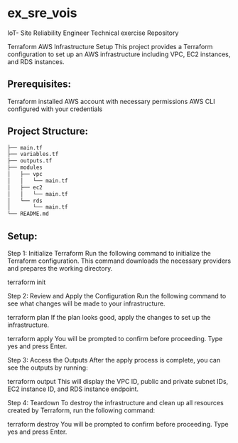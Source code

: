 # ex_sre_vois
IoT- Site Reliability Engineer Technical exercise Repository

Terraform AWS Infrastructure Setup
This project provides a Terraform configuration to set up an AWS infrastructure including VPC, EC2 instances, and RDS instances. 

Prerequisites:
--------------
Terraform installed
AWS account with necessary permissions
AWS CLI configured with your credentials

Project Structure:
-----------------
```sh
├── main.tf
├── variables.tf
├── outputs.tf
├── modules
│   ├── vpc
│   │   └── main.tf
│   ├── ec2
│   │   └── main.tf
│   └── rds
│       └── main.tf
└── README.md
```
Setup:
-----
Step 1: Initialize Terraform
Run the following command to initialize the Terraform configuration. This command downloads the necessary providers and prepares the working directory.

terraform init

Step 2: Review and Apply the Configuration
Run the following command to see what changes will be made to your infrastructure.

terraform plan
If the plan looks good, apply the changes to set up the infrastructure.

terraform apply
You will be prompted to confirm before proceeding. Type yes and press Enter.

Step 3: Access the Outputs
After the apply process is complete, you can see the outputs by running:

terraform output
This will display the VPC ID, public and private subnet IDs, EC2 instance ID, and RDS instance endpoint.

Step 4: Teardown
To destroy the infrastructure and clean up all resources created by Terraform, run the following command:

terraform destroy
You will be prompted to confirm before proceeding. Type yes and press Enter.
